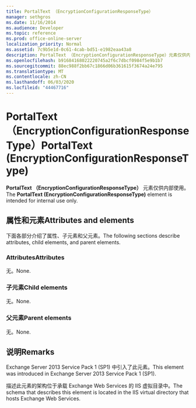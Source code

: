 ```yaml
---
title: PortalText （EncryptionConfigurationResponseType）
manager: sethgros
ms.date: 11/16/2014
ms.audience: Developer
ms.topic: reference
ms.prod: office-online-server
localization_priority: Normal
ms.assetid: 7c9b5e1d-0c61-4cab-bd51-e1982eaa43a8
description: PortalText （EncryptionConfigurationResponseType）元素仅供内部使用。
ms.openlocfilehash: b91684168022220745a2f6c7dbcf0984f5e9b1b7
ms.sourcegitcommit: 88ec988f2bb67c1866d06b361615f3674a24e795
ms.translationtype: MT
ms.contentlocale: zh-CN
ms.lasthandoff: 06/03/2020
ms.locfileid: "44467716"
---
```

# <a name="portaltext-encryptionconfigurationresponsetype"></a><span data-ttu-id="980f7-103">PortalText （EncryptionConfigurationResponseType）</span><span class="sxs-lookup"><span data-stu-id="980f7-103">PortalText (EncryptionConfigurationResponseType)</span></span>

<span data-ttu-id="980f7-104">**PortalText （EncryptionConfigurationResponseType）** 元素仅供内部使用。</span><span class="sxs-lookup"><span data-stu-id="980f7-104">The **PortalText (EncryptionConfigurationResponseType)** element is intended for internal use only.</span></span> 

## <a name="attributes-and-elements"></a><span data-ttu-id="980f7-105">属性和元素</span><span class="sxs-lookup"><span data-stu-id="980f7-105">Attributes and elements</span></span>

<span data-ttu-id="980f7-106">下面各部分介绍了属性、子元素和父元素。</span><span class="sxs-lookup"><span data-stu-id="980f7-106">The following sections describe attributes, child elements, and parent elements.</span></span>
  
### <a name="attributes"></a><span data-ttu-id="980f7-107">Attributes</span><span class="sxs-lookup"><span data-stu-id="980f7-107">Attributes</span></span>

<span data-ttu-id="980f7-108">无。</span><span class="sxs-lookup"><span data-stu-id="980f7-108">None.</span></span>
  
### <a name="child-elements"></a><span data-ttu-id="980f7-109">子元素</span><span class="sxs-lookup"><span data-stu-id="980f7-109">Child elements</span></span>

<span data-ttu-id="980f7-110">无。</span><span class="sxs-lookup"><span data-stu-id="980f7-110">None.</span></span>
  
### <a name="parent-elements"></a><span data-ttu-id="980f7-111">父元素</span><span class="sxs-lookup"><span data-stu-id="980f7-111">Parent elements</span></span>

<span data-ttu-id="980f7-112">无。</span><span class="sxs-lookup"><span data-stu-id="980f7-112">None.</span></span>
  
## <a name="remarks"></a><span data-ttu-id="980f7-113">说明</span><span class="sxs-lookup"><span data-stu-id="980f7-113">Remarks</span></span>

<span data-ttu-id="980f7-114">Exchange Server 2013 Service Pack 1 (SP1) 中引入了此元素。</span><span class="sxs-lookup"><span data-stu-id="980f7-114">This element was introduced in Exchange Server 2013 Service Pack 1 (SP1).</span></span>
  
<span data-ttu-id="980f7-115">描述此元素的架构位于承载 Exchange Web Services 的 IIS 虚拟目录中。</span><span class="sxs-lookup"><span data-stu-id="980f7-115">The schema that describes this element is located in the IIS virtual directory that hosts Exchange Web Services.</span></span>
  

